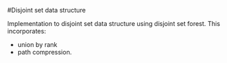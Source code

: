 #Disjoint set data structure

Implementation to disjoint set data structure using disjoint set forest.
This incorporates:
- union by rank 
- path compression.
